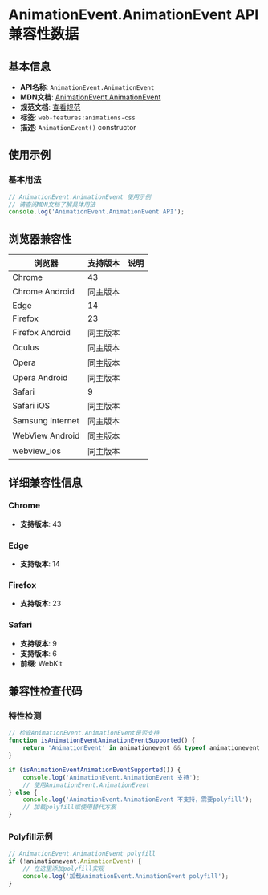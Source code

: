 # AnimationEvent.AnimationEvent API 兼容性数据

## 基本信息

- **API名称**: `AnimationEvent.AnimationEvent`
- **MDN文档**: [AnimationEvent.AnimationEvent](https://developer.mozilla.org/docs/Web/API/AnimationEvent/AnimationEvent)
- **规范文档**: [查看规范](https://drafts.csswg.org/css-animations/#dom-animationevent-animationevent)
- **标签**: `web-features:animations-css`
- **描述**: `AnimationEvent()` constructor

## 使用示例

### 基本用法

```javascript
// AnimationEvent.AnimationEvent 使用示例
// 请查阅MDN文档了解具体用法
console.log('AnimationEvent.AnimationEvent API');
```

## 浏览器兼容性

| 浏览器 | 支持版本 | 说明 |
|--------|----------|------|
| Chrome | 43 |  |
| Chrome Android | 同主版本 |  |
| Edge | 14 |  |
| Firefox | 23 |  |
| Firefox Android | 同主版本 |  |
| Oculus | 同主版本 |  |
| Opera | 同主版本 |  |
| Opera Android | 同主版本 |  |
| Safari | 9 |  |
| Safari iOS | 同主版本 |  |
| Samsung Internet | 同主版本 |  |
| WebView Android | 同主版本 |  |
| webview_ios | 同主版本 |  |

## 详细兼容性信息

### Chrome

- **支持版本**: 43

### Edge

- **支持版本**: 14

### Firefox

- **支持版本**: 23

### Safari

- **支持版本**: 9
- **支持版本**: 6
- **前缀**: WebKit

## 兼容性检查代码

### 特性检测

```javascript
// 检查AnimationEvent.AnimationEvent是否支持
function isAnimationEventAnimationEventSupported() {
    return 'AnimationEvent' in animationevent && typeof animationevent.AnimationEvent === 'function';
}

if (isAnimationEventAnimationEventSupported()) {
    console.log('AnimationEvent.AnimationEvent 支持');
    // 使用AnimationEvent.AnimationEvent
} else {
    console.log('AnimationEvent.AnimationEvent 不支持，需要polyfill');
    // 加载polyfill或使用替代方案
}
```

### Polyfill示例

```javascript
// AnimationEvent.AnimationEvent polyfill
if (!animationevent.AnimationEvent) {
    // 在这里添加polyfill实现
    console.log('加载AnimationEvent.AnimationEvent polyfill');
}
```

